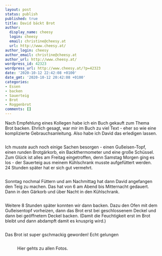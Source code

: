 ```yaml
---
layout: post
status: publish
published: true
title: David bäckt Brot
author:
  display_name: cheesy
  login: cheesy
  email: christine@cheesy.at
  url: http://www.cheesy.at/
author_login: cheesy
author_email: christine@cheesy.at
author_url: http://www.cheesy.at/
wordpress_id: 42323
wordpress_url: http://www.cheesy.at/?p=42323
date: '2020-10-12 22:42:08 +0100'
date_gmt: '2020-10-12 20:42:08 +0100'
categories:
- Essen
- backen
- Sauerteig
- Brot
- Roggenbrot
comments: []
---
```

<!-- wp:paragraph -->
Nach Empfehlung eines Kollegen habe ich ein Buch gekauft zum Thema Brot backen. Ehrlich gesagt, war mir im Buch zu viel Text - eher so wie eine komplizierte Gebrauchsanleitung. Also habe ich David das erledigen lassen.
<!-- /wp:paragraph -->
<!-- wp:image {"id":42312} -->
<figure class="wp-block-image"><img src="http://www.cheesy.at/wp-content/uploads/Brot-Backen-001.jpg" alt="" class="wp-image-42312"></figure>
<!-- /wp:image -->
<!-- wp:paragraph -->
Ich musste auch noch einige Sachen besorgen - einen Gußeisen-Topf, einen runden Brotgärkorb, ein Backthermometer und eine große Schüssel. Zum Glück ist alles am Freitag eingetroffen, denn Samstag Morgen ging es los - der Sauerteig aus meinem Kühlschrank musste aufgefüttert werden. 24 Stunden später hat er sich gut vermehrt.
<!-- /wp:paragraph -->
<!-- wp:image {"id":42314} -->
<figure class="wp-block-image"><img src="http://www.cheesy.at/wp-content/uploads/Brot-Backen-003.jpg" alt="" class="wp-image-42314"></figure>
<!-- /wp:image -->
<!-- wp:paragraph -->
Sonntag nochmal Füttern und am Nachmittag hat dann David angefangen den Teig zu machen. Das hat von 6 am Abend bis Mitternacht gedauert. Dann in den Gärkorb und über Nacht in den Kühlschrank.
<!-- /wp:paragraph -->
<!-- wp:image {"id":42316} -->
<figure class="wp-block-image"><img src="http://www.cheesy.at/wp-content/uploads/Brot-Backen-005.jpg" alt="" class="wp-image-42316"></figure>
<!-- /wp:image -->
<!-- wp:paragraph -->
Weitere 8 Stunden später konnten wir dann backen. Dazu den Ofen mit dem Gußeisentopf vorheizen, dann das Brot erst bei geschlossenem Deckel und dann bei geöffnetem Deckel backen. (Damit die Feuchtigkeit erst im Brot bleibt und dann abdampft damit es knusprig wird.)
<!-- /wp:paragraph -->
<!-- wp:image {"id":42318} -->
<figure class="wp-block-image"><img src="http://www.cheesy.at/wp-content/uploads/Brot-Backen-007.jpg" alt="" class="wp-image-42318"></figure>
<!-- /wp:image -->
<!-- wp:paragraph -->
Das Brot ist super gschmackig geworden! Echt gelungen
<!-- /wp:paragraph -->
<!-- wp:image {"id":42319} -->
<figure class="wp-block-image"><img src="http://www.cheesy.at/wp-content/uploads/Brot-Backen-008.jpg" alt="" class="wp-image-42319"></figure>
<!-- /wp:image -->
<!-- wp:image {"id":42320,"linkDestination":"custom"} -->
<figure class="wp-block-image"><a href="http://www.cheesy.at/fotos/leben-in-belfast/2020-2/david-backt-brot/"><img src="http://www.cheesy.at/wp-content/uploads/Brot-Backen-009.jpg" alt="" class="wp-image-42320"></a><br>
<figcaption>Hier gehts zu allen Fotos.</figcaption>
</figure>
<!-- /wp:image -->
